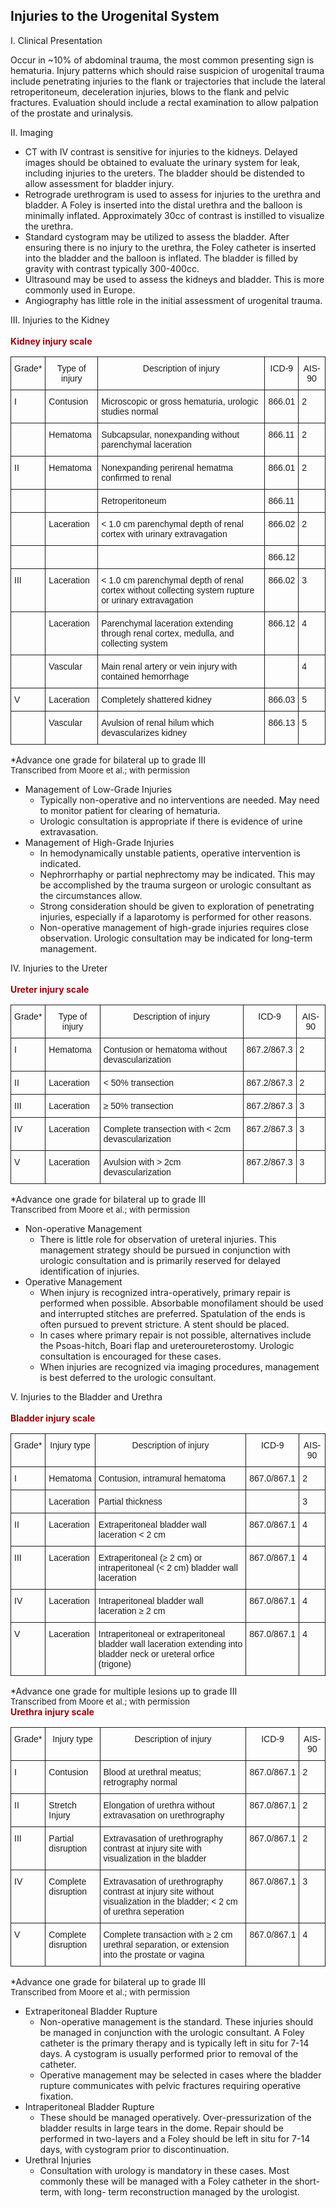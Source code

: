 ## Injuries to the Urogenital System

I.  Clinical Presentation

Occur in ~10% of abdominal trauma, the most common presenting sign is hematuria.  Injury patterns which should raise suspicion of urogenital trauma include penetrating injuries to the flank or trajectories that include the lateral retroperitoneum, deceleration injuries, blows to the flank and pelvic fractures.  Evaluation should include a rectal examination to allow palpation of the prostate and urinalysis.

II.  Imaging

- CT with IV contrast is sensitive for injuries to the kidneys.  Delayed images should be obtained to evaluate the urinary system for leak, including injuries to the ureters. The bladder should be distended to allow assessment for bladder injury.
- Retrograde urethrogram is used to assess for injuries to the urethra and bladder.  A Foley is inserted into the distal urethra and the balloon is minimally inflated. Approximately 30cc of contrast is instilled to visualize the urethra.
- Standard cystogram may be utilized to assess the bladder.  After ensuring there is no injury to the urethra, the Foley catheter is inserted into the bladder and the balloon is inflated.  The bladder is filled by gravity with contrast typically 300-400cc.
- Ultrasound may be used to assess the kidneys and bladder.  This is more commonly used in Europe.
- Angiography has little role in the initial assessment of urogenital trauma.

III.  Injuries to the Kidney
<br>
<br>
<font color="#9a050c">**Kidney injury scale**</font>

<style type="text/css">
.tg  {border-collapse:collapse;border-spacing:0;}
.tg td{font-family:Arial, sans-serif;font-size:14px;padding:10px 5px;border-style:solid;border-width:1px;overflow:hidden;word-break:normal;}
.tg th{font-family:Arial, sans-serif;font-size:14px;font-weight:normal;padding:10px 5px;border-style:solid;border-width:1px;overflow:hidden;word-break:normal;}
.tg .tg-yw4l{vertical-align:top}
</style>
<table class="tg">
  <tr>
    <th class="tg-yw4l">Grade*</th>
    <th class="tg-yw4l">Type of injury</th>
    <th class="tg-yw4l">Description of injury</th>
    <th class="tg-yw4l">ICD-9</th>
    <th class="tg-yw4l">AIS-90</th>
  </tr>
  <tr>
    <td class="tg-yw4l">I</td>
    <td class="tg-yw4l">Contusion</td>
    <td class="tg-yw4l">Microscopic or gross hematuria, urologic studies normal</td>
    <td class="tg-yw4l">866.01</td>
    <td class="tg-yw4l">2</td>
  </tr>
  <tr>
    <td class="tg-yw4l"></td>
    <td class="tg-yw4l">Hematoma</td>
    <td class="tg-yw4l">Subcapsular, nonexpanding without parenchymal laceration</td>
    <td class="tg-yw4l">866.11</td>
    <td class="tg-yw4l">2</td>
  </tr>
  <tr>
    <td class="tg-yw4l">II</td>
    <td class="tg-yw4l">Hematoma</td>
    <td class="tg-yw4l">Nonexpanding perirenal hematma confirmed to renal</td>
    <td class="tg-yw4l">866.01</td>
    <td class="tg-yw4l">2</td>
  </tr>
  <tr>
    <td class="tg-yw4l"></td>
    <td class="tg-yw4l"></td>
    <td class="tg-yw4l">Retroperitoneum</td>
    <td class="tg-yw4l">866.11</td>
    <td class="tg-yw4l"></td>
  </tr>
  <tr>
    <td class="tg-yw4l"></td>
    <td class="tg-yw4l">Laceration</td>
    <td class="tg-yw4l">&lt; 1.0 cm parenchymal depth of renal cortex with urinary extravagation</td>
    <td class="tg-yw4l">866.02</td>
    <td class="tg-yw4l">2</td>
  </tr>
  <tr>
    <td class="tg-yw4l"></td>
    <td class="tg-yw4l"></td>
    <td class="tg-yw4l"></td>
    <td class="tg-yw4l">866.12</td>
    <td class="tg-yw4l"></td>
  </tr>
  <tr>
    <td class="tg-yw4l">III</td>
    <td class="tg-yw4l">Laceration</td>
    <td class="tg-yw4l">&lt; 1.0 cm parenchymal depth of renal cortex without collecting system rupture or urinary extravagation</td>
    <td class="tg-yw4l">866.02</td>
    <td class="tg-yw4l">3</td>
  </tr>
  <tr>
    <td class="tg-yw4l"></td>
    <td class="tg-yw4l">Laceration</td>
    <td class="tg-yw4l">Parenchymal laceration extending through renal cortex, medulla, and collecting system </td>
    <td class="tg-yw4l">866.12</td>
    <td class="tg-yw4l">4</td>
  </tr>
  <tr>
    <td class="tg-yw4l"></td>
    <td class="tg-yw4l">Vascular </td>
    <td class="tg-yw4l">Main renal artery or vein injury with contained hemorrhage</td>
    <td class="tg-yw4l"></td>
    <td class="tg-yw4l">4</td>
  </tr>
  <tr>
    <td class="tg-yw4l">V</td>
    <td class="tg-yw4l">Laceration</td>
    <td class="tg-yw4l">Completely shattered kidney</td>
    <td class="tg-yw4l">866.03</td>
    <td class="tg-yw4l">5</td>
  </tr>
  <tr>
    <td class="tg-yw4l"></td>
    <td class="tg-yw4l">Vascular</td>
    <td class="tg-yw4l">Avulsion of renal hilum which devascularizes kidney </td>
    <td class="tg-yw4l">866.13</td>
    <td class="tg-yw4l">5</td>
  </tr>
</table>
*Advance one grade for bilateral up to grade III
<br>
<font size=2>Transcribed from Moore et al.; with permission</font>



- Management of Low-Grade Injuries
     - Typically non-operative and no interventions are needed.  May need to monitor patient for clearing of hematuria.
     - Urologic consultation is appropriate if there is evidence of urine extravasation. 
- Management of High-Grade Injuries
     - In hemodynamically unstable patients, operative intervention is indicated.
     - Nephrorrhaphy or partial nephrectomy may be indicated.  This may be accomplished by the trauma surgeon or urologic consultant as the circumstances allow.
     - Strong consideration should be given to exploration of penetrating injuries, especially if a laparotomy is performed for other reasons.
	 - Non-operative management of high-grade injuries requires close observation. Urologic consultation may be indicated for long-term management.

IV.  Injuries to the Ureter
<br>
<br>
<font color="#9a050c">**Ureter injury scale**</font>

<style type="text/css">
.tg  {border-collapse:collapse;border-spacing:0;}
.tg td{font-family:Arial, sans-serif;font-size:14px;padding:10px 5px;border-style:solid;border-width:1px;overflow:hidden;word-break:normal;}
.tg th{font-family:Arial, sans-serif;font-size:14px;font-weight:normal;padding:10px 5px;border-style:solid;border-width:1px;overflow:hidden;word-break:normal;}
.tg .tg-yw4l{vertical-align:top}
</style>
<table class="tg">
  <tr>
    <th class="tg-yw4l">Grade*</th>
    <th class="tg-yw4l">Type of injury</th>
    <th class="tg-yw4l">Description of injury</th>
    <th class="tg-yw4l">ICD-9</th>
    <th class="tg-yw4l">AIS-90</th>
  </tr>
  <tr>
    <td class="tg-yw4l">I</td>
    <td class="tg-yw4l">Hematoma</td>
    <td class="tg-yw4l">Contusion or hematoma without devascularization</td>
    <td class="tg-yw4l">867.2/867.3</td>
    <td class="tg-yw4l">2</td>
  </tr>
  <tr>
    <td class="tg-yw4l">II</td>
    <td class="tg-yw4l">Laceration</td>
    <td class="tg-yw4l">&lt; 50% transection</td>
    <td class="tg-yw4l">867.2/867.3</td>
    <td class="tg-yw4l">2</td>
  </tr>
  <tr>
    <td class="tg-yw4l">III</td>
    <td class="tg-yw4l">Laceration</td>
    <td class="tg-yw4l">≥ 50% transection</td>
    <td class="tg-yw4l">867.2/867.3</td>
    <td class="tg-yw4l">3</td>
  </tr>
  <tr>
    <td class="tg-yw4l">IV</td>
    <td class="tg-yw4l">Laceration</td>
    <td class="tg-yw4l">Complete transection with &lt; 2cm devascularization</td>
    <td class="tg-yw4l">867.2/867.3</td>
    <td class="tg-yw4l">3</td>
  </tr>
  <tr>
    <td class="tg-yw4l">V</td>
    <td class="tg-yw4l">Laceration</td>
    <td class="tg-yw4l">Avulsion with &gt; 2cm devascularization</td>
    <td class="tg-yw4l">867.2/867.3</td>
    <td class="tg-yw4l">3</td>
  </tr>
</table>
*Advance one grade for bilateral up to grade III
<br>
<font size=2>Transcribed from Moore et al.; with permission</font>


- Non-operative Management
    - There is little role for observation of ureteral injuries.  This management strategy should  be pursued in conjunction with urologic consultation and is primarily reserved for delayed  identification of injuries.
- Operative Management
    - When injury is recognized intra-operatively, primary repair is performed when possible. Absorbable monofilament should be used and interrupted stitches are preferred. Spatulation of the ends is often pursued to prevent stricture.  A stent should be placed.
    - In cases where primary repair is not possible, alternatives include the Psoas-hitch, Boari flap and ureteroureterostomy.  Urologic consultation is encouraged for these cases.
    - When injuries are recognized via imaging procedures, management is best deferred to the urologic consultant.

V.  Injuries to the Bladder and Urethra
<br>
<br>
<font color="#9a050c">**Bladder injury scale**</font>
<style type="text/css">
.tg  {border-collapse:collapse;border-spacing:0;}
.tg td{font-family:Arial, sans-serif;font-size:14px;padding:10px 5px;border-style:solid;border-width:1px;overflow:hidden;word-break:normal;}
.tg th{font-family:Arial, sans-serif;font-size:14px;font-weight:normal;padding:10px 5px;border-style:solid;border-width:1px;overflow:hidden;word-break:normal;}
.tg .tg-yw4l{vertical-align:top}
</style>
<table class="tg">
  <tr>
    <th class="tg-yw4l">Grade*</th>
    <th class="tg-yw4l">Injury type</th>
    <th class="tg-yw4l">Description of injury</th>
    <th class="tg-yw4l">ICD-9</th>
    <th class="tg-yw4l">AIS-90</th>
  </tr>
  <tr>
    <td class="tg-yw4l">I</td>
    <td class="tg-yw4l">Hematoma</td>
    <td class="tg-yw4l">Contusion, intramural hematoma</td>
    <td class="tg-yw4l">867.0/867.1</td>
    <td class="tg-yw4l">2</td>
  </tr>
  <tr>
    <td class="tg-yw4l"></td>
    <td class="tg-yw4l">Laceration</td>
    <td class="tg-yw4l">Partial thickness</td>
    <td class="tg-yw4l"></td>
    <td class="tg-yw4l">3</td>
  </tr>
  <tr>
    <td class="tg-yw4l">II</td>
    <td class="tg-yw4l">Laceration</td>
    <td class="tg-yw4l">Extraperitoneal bladder wall laceration &lt; 2 cm</td>
    <td class="tg-yw4l">867.0/867.1</td>
    <td class="tg-yw4l">4</td>
  </tr>
  <tr>
    <td class="tg-yw4l">III</td>
    <td class="tg-yw4l">Laceration</td>
    <td class="tg-yw4l">Extraperitoneal (≥ 2 cm) or intraperitoneal (&lt; 2 cm) bladder wall laceration</td>
    <td class="tg-yw4l">867.0/867.1</td>
    <td class="tg-yw4l">4</td>
  </tr>
  <tr>
    <td class="tg-yw4l">IV</td>
    <td class="tg-yw4l">Laceration</td>
    <td class="tg-yw4l">Intraperitoneal bladder wall laceration ≥ 2 cm</td>
    <td class="tg-yw4l">867.0/867.1</td>
    <td class="tg-yw4l">4</td>
  </tr>
  <tr>
    <td class="tg-yw4l">V</td>
    <td class="tg-yw4l">Laceration</td>
    <td class="tg-yw4l">Intraperitoneal or extraperitoneal bladder wall laceration extending into bladder neck or ureteral orfice (trigone)</td>
    <td class="tg-yw4l">867.0/867.1</td>
    <td class="tg-yw4l">4</td>
  </tr>
</table>
*Advance one grade for multiple lesions up to grade III
<br>
<font size=2>Transcribed from Moore et al.; with permission</font>

<br>
<font color="#9a050c"><b>Urethra injury scale</b></font>
<style type="text/css">
.tg  {border-collapse:collapse;border-spacing:0;}
.tg td{font-family:Arial, sans-serif;font-size:14px;padding:10px 5px;border-style:solid;border-width:1px;overflow:hidden;word-break:normal;}
.tg th{font-family:Arial, sans-serif;font-size:14px;font-weight:normal;padding:10px 5px;border-style:solid;border-width:1px;overflow:hidden;word-break:normal;}
.tg .tg-yw4l{vertical-align:top}
</style>
<table class="tg">
  <tr>
    <th class="tg-yw4l">Grade*</th>
    <th class="tg-yw4l">Injury type</th>
    <th class="tg-yw4l">Description of injury</th>
    <th class="tg-yw4l">ICD-9</th>
    <th class="tg-yw4l">AIS-90</th>
  </tr>
  <tr>
    <td class="tg-yw4l">I</td>
    <td class="tg-yw4l">Contusion</td>
    <td class="tg-yw4l">Blood at urethral meatus; retrography normal</td>
    <td class="tg-yw4l">867.0/867.1</td>
    <td class="tg-yw4l">2</td>
  </tr>
  <tr>
    <td class="tg-yw4l">II</td>
    <td class="tg-yw4l">Stretch Injury</td>
    <td class="tg-yw4l">Elongation of urethra without extravasation on urethrography</td>
    <td class="tg-yw4l">867.0/867.1</td>
    <td class="tg-yw4l">2</td>
  </tr>
  <tr>
    <td class="tg-yw4l">III</td>
    <td class="tg-yw4l">Partial disruption</td>
    <td class="tg-yw4l">Extravasation of urethrography contrast at injury site with visualization in the bladder</td>
    <td class="tg-yw4l">867.0/867.1</td>
    <td class="tg-yw4l">2</td>
  </tr>
  <tr>
    <td class="tg-yw4l">IV</td>
    <td class="tg-yw4l">Complete disruption</td>
    <td class="tg-yw4l">Extravasation of urethrography contrast at injury site without visualization in the bladder; &lt; 2 cm of urethra seperation </td>
    <td class="tg-yw4l">867.0/867.1</td>
    <td class="tg-yw4l">3</td>
  </tr>
  <tr>
    <td class="tg-yw4l">V</td>
    <td class="tg-yw4l">Complete disruption</td>
    <td class="tg-yw4l">Complete transaction with ≥ 2 cm urethral separation, or extension into the prostate or vagina</td>
    <td class="tg-yw4l">867.0/867.1</td>
    <td class="tg-yw4l">4</td>
  </tr>
</table>

*Advance one grade for bilateral up to grade III
<br>
<font size=2>Transcribed from Moore et al.; with permission</font>


- Extraperitoneal Bladder Rupture
    - Non-operative management is the standard.  These injuries should be managed in conjunction with the urologic consultant.  A Foley catheter is the primary therapy and is typically left in situ for 7-14 days.  A cystogram is usually performed prior to removal of the catheter. 
	- Operative management may be selected in cases where the bladder rupture communicates with pelvic fractures requiring operative fixation.
- Intraperitoneal Bladder Rupture
	- These should be managed operatively.  Over-pressurization of the bladder results in large tears in the dome.  Repair should be performed in two-layers and a Foley should be left in situ for 7-14 days, with cystogram prior to discontinuation.
- Urethral Injuries
	- Consultation with urology is mandatory in these cases.  Most commonly  these will be managed with a Foley catheter in the short-term, with long- term reconstruction managed by the urologist.
